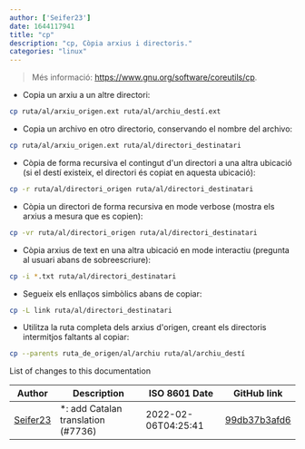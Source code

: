 ```yaml
---
author: ['Seifer23']
date: 1644117941
title: "cp"
description: "cp, Còpia arxius i directoris."
categories: "linux"
---
```

> Més informació: <https://www.gnu.org/software/coreutils/cp>.

- Copia un arxiu a un altre directori:

```bash
cp ruta/al/arxiu_origen.ext ruta/al/archiu_destí.ext
```

- Copia un archivo en otro directorio, conservando el nombre del archivo:

```bash
cp ruta/al/arxiu_origen.ext ruta/al/directori_destinatari
```

- Còpia de forma recursiva el contingut d'un directori a una altra ubicació (si el destí existeix, el directori és copiat en aquesta ubicació):

```bash
cp -r ruta/al/directori_origen ruta/al/directori_destinatari
```

- Còpia un directori de forma recursiva en mode verbose (mostra els arxius a mesura que es copien):

```bash
cp -vr ruta/al/directori_origen ruta/al/directori_destinatari
```

- Còpia arxius de text en una altra ubicació en mode interactiu (pregunta al usuari abans de sobreescriure):

```bash
cp -i *.txt ruta/al/directori_destinatari
```

- Segueix els enllaços simbòlics abans de copiar:

```bash
cp -L link ruta/al/directori_destinatari
```

- Utilitza la ruta completa dels arxius d'origen, creant els directoris intermitjos faltants al copiar:

```bash
cp --parents ruta_de_origen/al/archiu ruta/al/archiu_destí
```
List of changes to this documentation


Author | Description | ISO 8601 Date | GitHub link
------|-----|-----|-----
[Seifer23](mailto:48915360+Seifer23@users.noreply.github.com) | *: add Catalan translation (#7736) | 2022-02-06T04:25:41 | [99db37b3afd6](https://github.com/tldr-pages/tldr/commit/99db37b3afd6dba836a6d94e4688601fdb3bac98)

